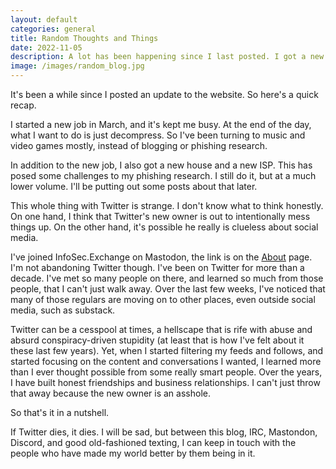 ```yaml
---
layout: default
categories: general
title: Random Thoughts and Things
date: 2022-11-05
description: A lot has been happening since I last posted. I got a new job, house, and Twitter is imploding.
image: /images/random_blog.jpg
---
```

It's been a while since I posted an update to the website. So here's a quick recap.

I started a new job in March, and  it's kept me busy. At the end of the day, what I want to do is just decompress. So I've been turning to music and video games mostly, instead of blogging or phishing research.

In addition to the new job, I also got a new house and a new ISP. This has posed some challenges to my phishing research. I still do it,  but at a much lower volume. I'll be putting out some posts about that later.

This whole thing with Twitter is strange. I don't know what to think honestly. On one hand, I think that Twitter's new owner is out to intentionally mess things up. On the other hand, it's possible he really is clueless about social media.

I've joined InfoSec.Exchange on Mastodon, the link is on the [About](https://steved3.io/about/) page. I'm not abandoning Twitter though. I've been on Twitter for more than a decade. I've met so many people on there, and learned so much from those people, that I can't just walk away. Over the last few weeks, I've noticed that many of those regulars are moving on to other places, even outside social media, such as substack. 

Twitter can be a cesspool at times, a hellscape that is rife with abuse and absurd conspiracy-driven stupidity (at least that  is how I've felt about it these last few years). Yet, when I started filtering my feeds and follows, and started focusing on the content and conversations I wanted, I learned more than I ever thought possible from some really smart people. Over the years, I have built honest friendships and business relationships. I can't just throw that away because the new owner is an asshole.

So that's it in a nutshell.

If Twitter dies, it dies. I will be sad, but between this blog, IRC, Mastondon, Discord, and good old-fashioned texting, I can keep in touch with the people who have made my world better by them being in it.
